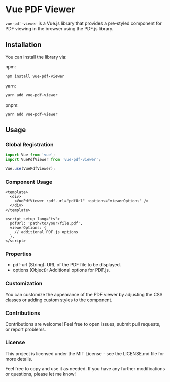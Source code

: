 # Vue PDF Viewer

`vue-pdf-viewer` is a Vue.js library that provides a pre-styled component for PDF viewing in the browser using the PDF.js library.

## Installation

You can install the library via:

npm:
```bash
npm install vue-pdf-viewer
```

yarn:
```bash
yarn add vue-pdf-viewer
```

pnpm:
```bash
yarn add vue-pdf-viewer
```

## Usage
### Global Registration

```javascript
import Vue from 'vue';
import VuePdfViewer from 'vue-pdf-viewer';

Vue.use(VuePdfViewer);
```

### Component Usage
```vue
<template>
  <div>
    <VuePdfViewer :pdf-url="pdfUrl" :options="viewerOptions" />
  </div>
</template>

<script setup lang="ts">
  pdfUrl: 'path/to/your/file.pdf',
  viewerOptions: {
    // additional PDF.js options
  },
</script>
```

### Properties

- pdf-url (String): URL of the PDF file to be displayed.
- options (Object): Additional options for PDF.js.

### Customization
You can customize the appearance of the PDF viewer by adjusting the CSS classes or adding custom styles to the component.

### Contributions
Contributions are welcome! Feel free to open issues, submit pull requests, or report problems.

### License
This project is licensed under the MIT License - see the LICENSE.md file for more details.

Feel free to copy and use it as needed. If you have any further modifications or questions, please let me know!

